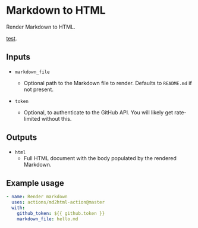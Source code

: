 # Markdown to HTML

Render Markdown to HTML.

[test](https://example.com/).

## Inputs

* `markdown_file`
  * Optional path to the Markdown file to render. Defaults to `README.md` if not present.

* `token`
  * Optional, to authenticate to the GitHub API. You will likely get rate-limited without this.

## Outputs

* `html`
  * Full HTML document with the body populated by the rendered Markdown.

## Example usage

```yaml
- name: Render markdown
  uses: actions/md2html-action@master
  with:
    github_token: ${{ github.token }}
    markdown_file: hello.md
```
